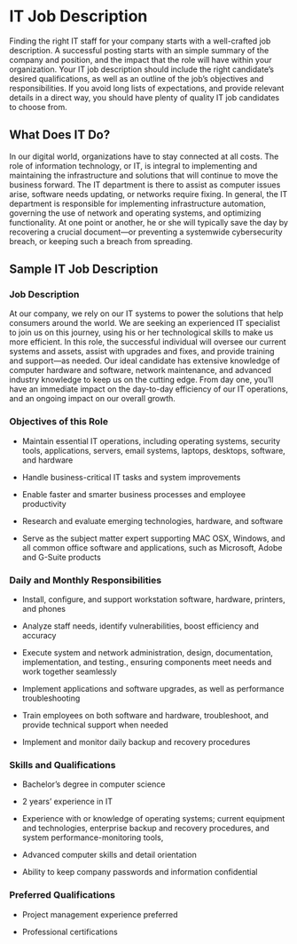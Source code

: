 # IT Job Description

Finding the right IT staff for your company starts with a well-crafted job description. A successful posting starts with an simple summary of the company and position, and the impact that the role will have within your organization. Your IT job description should include the right candidate’s desired qualifications, as well as an outline of the job’s objectives and responsibilities. If you avoid long lists of expectations, and provide relevant details in a direct way, you should have plenty of quality IT job candidates to choose from.

## What Does IT Do?

In our digital world, organizations have to stay connected at all costs. The role of information technology, or IT, is integral to implementing and maintaining the infrastructure and solutions that will continue to move the business forward. The IT department is there to assist as computer issues arise, software needs updating, or networks require fixing. In general, the IT department is responsible for implementing infrastructure automation, governing the use of network and operating systems, and optimizing functionality. At one point or another, he or she will typically save the day by recovering a crucial document—or preventing a systemwide cybersecurity breach, or keeping such a breach from spreading.

## Sample IT Job Description

### Job Description

At our company, we rely on our IT systems to power the solutions that help consumers around the world. We are seeking an experienced IT specialist to join us on this journey, using his or her technological skills to make us more efficient. In this role, the successful individual will oversee our current systems and assets, assist with upgrades and fixes, and provide training and support—as needed. Our ideal candidate has extensive knowledge of computer hardware and software, network maintenance, and advanced industry knowledge to keep us on the cutting edge. From day one, you’ll have an immediate impact on the day-to-day efficiency of our IT operations, and an ongoing impact on our overall growth.

### Objectives of this Role

* Maintain essential IT operations, including operating systems, security tools, applications, servers, email systems, laptops, desktops, software, and hardware

* Handle business-critical IT tasks and system improvements

* Enable faster and smarter business processes and employee productivity

* Research and evaluate emerging technologies, hardware, and software

* Serve as the subject matter expert supporting MAC OSX, Windows, and all common office software and applications, such as Microsoft, Adobe and G-Suite products

### Daily and Monthly Responsibilities

* Install, configure, and support workstation software, hardware, printers, and phones

* Analyze staff needs, identify vulnerabilities, boost efficiency and accuracy

* Execute system and network administration, design, documentation, implementation, and testing., ensuring components meet needs and work together seamlessly

* Implement applications and software upgrades, as well as performance troubleshooting

* Train employees on both software and hardware, troubleshoot, and provide technical support when needed

* Implement and monitor daily backup and recovery procedures

### Skills and Qualifications

* Bachelor’s degree in computer science

* 2 years’ experience in IT

* Experience with or knowledge of operating systems; current equipment and technologies, enterprise backup and recovery procedures, and system performance-monitoring tools,

* Advanced computer skills and detail orientation

* Ability to keep company passwords and information confidential

### Preferred Qualifications

* Project management experience preferred

* Professional certifications


